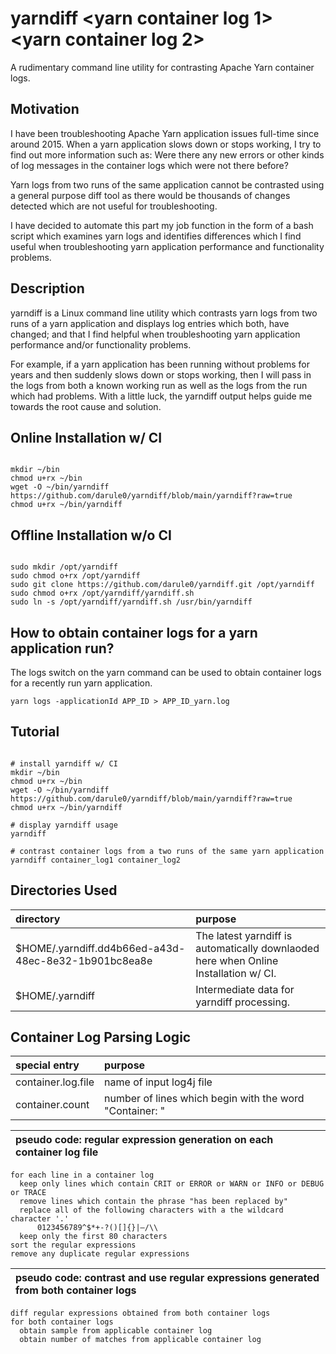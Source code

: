 # yarndiff <yarn container log 1> <yarn container log 2>
A rudimentary command line utility for contrasting Apache Yarn container logs.

## Motivation
I have been troubleshooting Apache Yarn application issues full-time since around 2015. When a yarn application slows down or stops working, I try to find out more information such as: Were there any new errors or other kinds of log messages in the container logs which were not there before?

Yarn logs from two runs of the same application cannot be contrasted using a general purpose diff tool as there would be thousands of changes detected which are not useful for troubleshooting.

I have decided to automate this part my job function in the form of a bash script which examines yarn logs and identifies differences which I find useful when troubleshooting yarn application performance and functionality problems. 
  
## Description
yarndiff is a Linux command line utility which contrasts yarn logs from two runs of a yarn application and displays log entries which both, have changed; and that I find helpful when troubleshooting yarn application performance and/or functionality problems.

For example, if a yarn application has been running without problems for years and then suddenly slows down or stops working, then I will pass in the logs from both a known working run as well as the logs from the run which had problems. With a little luck, the yarndiff output helps guide me towards the root cause and solution.

## Online Installation w/ CI
```console

mkdir ~/bin
chmod u+rx ~/bin
wget -O ~/bin/yarndiff https://github.com/darule0/yarndiff/blob/main/yarndiff?raw=true
chmod u+rx ~/bin/yarndiff

```



## Offline Installation w/o CI
```console

sudo mkdir /opt/yarndiff
sudo chmod o+rx /opt/yarndiff
sudo git clone https://github.com/darule0/yarndiff.git /opt/yarndiff
sudo chmod o+rx /opt/yarndiff/yarndiff.sh
sudo ln -s /opt/yarndiff/yarndiff.sh /usr/bin/yarndiff

```

## How to obtain container logs for a yarn application run?
The logs switch on the yarn command can be used to obtain container logs for a recently run yarn application.
```console
yarn logs -applicationId APP_ID > APP_ID_yarn.log
```

## Tutorial
```console

# install yarndiff w/ CI
mkdir ~/bin
chmod u+rx ~/bin
wget -O ~/bin/yarndiff https://github.com/darule0/yarndiff/blob/main/yarndiff?raw=true
chmod u+rx ~/bin/yarndiff

# display yarndiff usage
yarndiff

# contrast container logs from a two runs of the same yarn application
yarndiff container_log1 container_log2

```

## Directories Used
| directory | purpose |
| :--- | :--- |
| $HOME/.yarndiff.dd4b66ed-a43d-48ec-8e32-1b901bc8ea8e | The latest yarndiff is automatically downlaoded here when Online Installation w/ CI. |
| $HOME/.yarndiff | Intermediate data for yarndiff processing. |

## Container Log Parsing Logic
| special entry | purpose |
| :--- | :--- |
| container.log.file | name of input log4j file |
| container.count | number of lines which begin with the word "Container: "|

| pseudo code: regular expression generation on each container log file |
| :--- |
```console
for each line in a container log
  keep only lines which contain CRIT or ERROR or WARN or INFO or DEBUG or TRACE
  remove lines which contain the phrase "has been replaced by"
  replace all of the following characters with a the wildcard character '.'
      0123456789^$*+-?()[]{}|—/\\
  keep only the first 80 characters
sort the regular expressions
remove any duplicate regular expressions
```
| pseudo code: contrast and use regular expressions generated from both container logs |
| :--- |
```console
diff regular expressions obtained from both container logs
for both container logs
  obtain sample from applicable container log
  obtain number of matches from applicable container log
```




